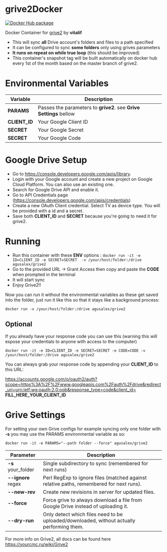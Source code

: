 
# grive2Docker

[![Docker Hub package][dockerhub-badge]][dockerhub-link]

[dockerhub-badge]: https://img.shields.io/badge/images%20on-Docker%20Hub-blue.svg
[dockerhub-link]: https://hub.docker.com/repository/docker/agusalex/grive2 "Docker Hub Image"

Docker Container for [grive2](https://github.com/vitalif/grive2) by **vitalif**

 - This will sync **all** Drive account's folders and files to a path
   specified 
  - It can be configured to sync **some folders** only using
   grives parameters
 -  **It runs on repeat on while true loop** (this should be improved)
- This container's snapshot tag will be built automatically on docker hub every 1st of the month based on the master branch of grive2. 
# Environmental Variables
| Variable |Description  |
|--|--|
|**PARAMS**  | Passes the parameters to **grive2**. see **Grive Settings** bellow |
|**CLIENT_ID**  | Your Google Client ID |
|**SECRET**  | Your Google Secret |
|**SECRET**  | Your Google Code |

# Google Drive Setup
- Go to https://console.developers.google.com/apis/library. 
- Login with your Google account and create a new project on Google Cloud Platform. You can also use an existing one.
- Search for Google Drive API and enable it.
- Go to API Credentials page (https://console.developers.google.com/apis/credentials)
- Create a new OAuth Client credential. Select TV as device type. You will be provided with a id and a secret. 
- Save both **CLIENT_ID** and **SECRET** because you're going to need it for grive2.

# Running
- Run this container  with these **ENV** options : 
```docker run -it -e ID=CLIENT_ID -e SECRET=SECRET  -v /your/host/folder:/drive agusalex/grive2 ```
- Go to the provided URL -> Grant Access then copy and paste the **CODE** when prompted in the terminal
- It will start sync
- Enjoy Grive2!! 

Now you can run it without the environmental variables as these get saved into the folder, just run it like this so that it stays like a background process:
```
docker run -v /your/host/folder:/drive agusalex/grive2 
```


## Optional
If you already have your response code you can use this (warning this will expose your credentials to anyone with access to the computer)
```
docker run -it -e ID=CLIENT_ID -e SECRET=SECRET -e CODE=CODE -v /your/host/folder:/drive agusalex/grive2 
```


You can always grab your response code by appending your **CLIENT_ID** to this URL:

https://accounts.google.com/o/oauth2/auth?scope=https%3A%2F%2Fwww.googleapis.com%2Fauth%2Fdrive&redirect_uri=urn:ietf:wg:oauth:2.0:oob&response_type=code&client_id= **FILL_HERE_YOUR_CLIENT_ID**


# Grive Settings

For setting your own Grive configs for example syncing only one folder with **-s** you may use the PARAMS environmental variable as so:
```
docker run -it -e PARAMS="--path folder --force" agusalex/grive2 
```

| Parameter| Description |
|--|--|
|**-s** your_folder|Single subdirectory to sync (remembered for next runs)  |
|**--ignore** regex |Perl RegExp to ignore files (matched against relative paths, remembered for next runs).  |
|**--new-rev**|  Create new revisions in server for updated files.  |
|**--force** |Force grive to always download a file from Google Drive instead of uploading it.  |
|**--dry-run** |Only detect which files need to be uploaded/downloaded, without actually performing them.  |

For more info on Grive2, all docs can be found here https://yourcmc.ru/wiki/Grive2
